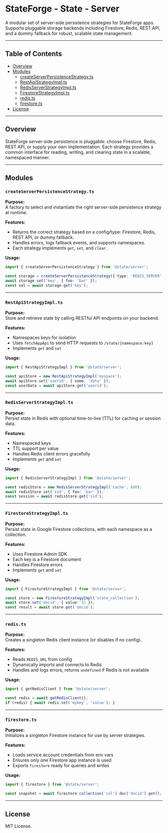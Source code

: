 
# StateForge - State - Server

A modular set of server-side persistence strategies for StateForge apps. Supports pluggable storage backends including Firestore, Redis, REST API, and a dummy fallback for robust, scalable state management.

---

## Table of Contents
- [Overview](#overview)
- [Modules](#modules)
  - [createServerPersistenceStrategy.ts](#createserverpersistencestrategyts)
  - [RestApiStrategyImpl.ts](#restapistrategyimplts)
  - [RedisServerStrategyImpl.ts](#redisserverstrategyimplts)
  - [FirestoreStrategyImpl.ts](#firestorestrategyimplts)
  - [redis.ts](#redists)
  - [firestore.ts](#firestorets)
- [License](#license)

---

## Overview

StateForge server-side persistence is pluggable: choose Firestore, Redis, REST API, or supply your own implementation. Each strategy provides a common interface for reading, writing, and clearing state in a scalable, namespaced manner.

---

## Modules

### `createServerPersistenceStrategy.ts`

**Purpose:**  
A factory to select and instantiate the right server-side persistence strategy at runtime.

**Features:**  
- Returns the correct strategy based on a config/type: Firestore, Redis, REST API, or dummy fallback.
- Handles errors, logs fallback events, and supports namespaces.
- Each strategy implements `get`, `set`, and `clear`.

**Usage:**

```ts
import { createServerPersistenceStrategy } from '@state/server';

const storage = createServerPersistenceStrategy({ type: 'REDIS_SERVER', namespace: 'myspace' });
await storage.set('key', { foo: 'bar' });
const val = await storage.get('key');
```

---

### `RestApiStrategyImpl.ts`

**Purpose:**  
Store and retrieve state by calling RESTful API endpoints on your backend.

**Features:**  
- Namespaces keys for isolation
- Uses `fetchAppApi` to send HTTP requests to `/state/{namespace:key}`
- Implements `get` and `set`

**Usage:**

```ts
import { RestApiStrategyImpl } from '@state/server';

const apiStore = new RestApiStrategyImpl('myspace');
await apiStore.set('userid', { some: 'data' });
const userData = await apiStore.get('userid');
```

---

### `RedisServerStrategyImpl.ts`

**Purpose:**  
Persist state in Redis with optional time-to-live (TTL) for caching or session data.

**Features:**  
- Namespaced keys
- TTL support per value
- Handles Redis client errors gracefully
- Implements `get` and `set`

**Usage:**

```ts
import { RedisServerStrategyImpl } from '@state/server';

const redisStore = new RedisServerStrategyImpl('cache', 600);
await redisStore.set('sid', { foo: 'bar' });
const session = await redisStore.get('sid');
```

---

### `FirestoreStrategyImpl.ts`

**Purpose:**  
Persist state in Google Firestore collections, with each namespace as a collection.

**Features:**  
- Uses Firestore Admin SDK
- Each key is a Firestore document
- Handles Firestore errors
- Implements `get` and `set`

**Usage:**

```ts
import { FirestoreStrategyImpl } from '@state/server';

const store = new FirestoreStrategyImpl('state_collection');
await store.set('docid', { value: 42 });
const result = await store.get('docid');
```

---

### `redis.ts`

**Purpose:**  
Creates a singleton Redis client instance (or disables if no config).

**Features:**  
- Reads `REDIS_URL` from config
- Dynamically imports and connects to Redis
- Handles and logs errors, returns `undefined` if Redis is not available

**Usage:**

```ts
import { getRedisClient } from '@state/server';

const redis = await getRedisClient();
if (redis) { await redis.set('mykey', 'value'); }
```

---

### `firestore.ts`

**Purpose:**  
Initializes a singleton Firestore instance for use by server strategies.

**Features:**  
- Loads service account credentials from env vars
- Ensures only one Firestore app instance is used
- Exports `firestore` ready for queries and writes

**Usage:**

```ts
import { firestore } from '@state/server';

const snapshot = await firestore.collection('col').doc('docid').get();
```

---

## License

MIT License.
